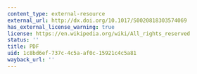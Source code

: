 ```yaml
---
content_type: external-resource
external_url: http://dx.doi.org/10.1017/S0020818303574069
has_external_license_warning: true
license: https://en.wikipedia.org/wiki/All_rights_reserved
status: ''
title: PDF
uid: 1c8bd6ef-737c-4c5a-af0c-15921c4c5a81
wayback_url: ''
---
```

